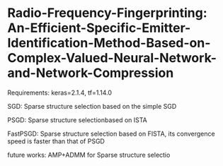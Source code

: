 # Radio-Frequency-Fingerprinting: An-Efficient-Specific-Emitter-Identification-Method-Based-on-Complex-Valued-Neural-Network-and-Network-Compression

Requirements: keras=2.1.4, tf=1.14.0

SGD: Sparse structure selection based on the simple SGD

PSGD: Sparse structure selectionbased on ISTA 

FastPSGD: Sparse structure selection based on FISTA, its convergence speed is faster than that of PSGD

future works: AMP+ADMM for Sparse structure selectio
